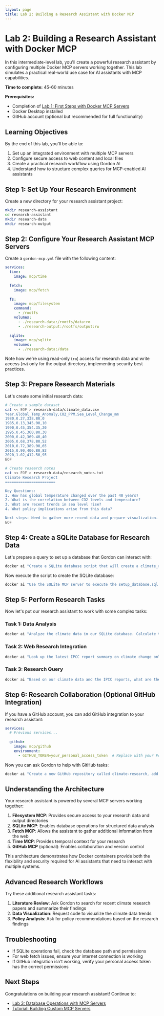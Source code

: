 ```yaml
---
layout: page
title: Lab 2: Building a Research Assistant with Docker MCP
---
```


# Lab 2: Building a Research Assistant with Docker MCP

In this intermediate-level lab, you'll create a powerful research assistant by configuring multiple Docker MCP servers working together. This lab simulates a practical real-world use case for AI assistants with MCP capabilities.

**Time to complete:** 45-60 minutes

**Prerequisites:**
- Completion of [Lab 1: First Steps with Docker MCP Servers](/docs/labs/mcp-101-lab)
- Docker Desktop installed
- GitHub account (optional but recommended for full functionality)

## Learning Objectives

By the end of this lab, you'll be able to:
1. Set up an integrated environment with multiple MCP servers
2. Configure secure access to web content and local files
3. Create a practical research workflow using Gordon AI
4. Understand how to structure complex queries for MCP-enabled AI assistants

## Step 1: Set Up Your Research Environment

Create a new directory for your research assistant project:

```bash
mkdir research-assistant
cd research-assistant
mkdir research-data
mkdir research-output
```

## Step 2: Configure Your Research Assistant MCP Servers

Create a `gordon-mcp.yml` file with the following content:

```yaml
services:
  time:
    image: mcp/time
  
  fetch:
    image: mcp/fetch
  
  fs:
    image: mcp/filesystem
    command:
      - /rootfs
    volumes:
      - ./research-data:/rootfs/data:ro
      - ./research-output:/rootfs/output:rw
  
  sqlite:
    image: mcp/sqlite
    volumes:
      - ./research-data:/data
```

Note how we're using read-only (`ro`) access for research data and write access (`rw`) only for the output directory, implementing security best practices.

## Step 3: Prepare Research Materials

Let's create some initial research data:

```bash
# Create a sample dataset
cat << EOF > research-data/climate_data.csv
Year,Global_Temp_Anomaly,CO2_PPM,Sea_Level_Change_mm
1980,0.27,338.80,0
1985,0.13,345.90,10
1990,0.45,354.35,20
1995,0.45,360.80,30
2000,0.42,369.40,40
2005,0.68,378.80,52
2010,0.72,389.90,65
2015,0.90,400.80,82
2020,1.02,412.50,95
EOF

# Create research notes
cat << EOF > research-data/research_notes.txt
Climate Research Project
=======================

Key Questions:
1. How has global temperature changed over the past 40 years?
2. What is the correlation between CO2 levels and temperature?
3. What are recent trends in sea level rise?
4. What policy implications arise from this data?

Next steps: Need to gather more recent data and prepare visualization.
EOF
```

## Step 4: Create a SQLite Database for Research Data

Let's prepare a query to set up a database that Gordon can interact with:

```bash
docker ai "Create a SQLite database script that will create a climate_research database with a table for the data in research-data/climate_data.csv. Save this script to research-data/setup_database.sql"
```

Now execute the script to create the SQLite database:

```bash
docker ai "Use the SQLite MCP server to execute the setup_database.sql script and create the database. Then confirm the data was loaded correctly by querying and showing the first few rows."
```

## Step 5: Perform Research Tasks

Now let's put our research assistant to work with some complex tasks:

### Task 1: Data Analysis

```bash
docker ai "Analyze the climate data in our SQLite database. Calculate the average temperature increase per decade, the correlation between CO2 and temperature, and the average rate of sea level rise. Create a summary with your findings and save it to output/climate_analysis.md."
```

### Task 2: Web Research Integration

```bash
docker ai "Look up the latest IPCC report summary on climate change online. Compare their findings with our data analysis. Are our trends consistent with their reports? Create a comparison document in output/ipcc_comparison.md."
```

### Task 3: Research Query

```bash
docker ai "Based on our climate data and the IPCC reports, what are the projected sea level rises by 2050 if current trends continue? Create a brief report with your analysis and save it to output/sea_level_projection.md."
```

## Step 6: Research Collaboration (Optional GitHub Integration)

If you have a GitHub account, you can add GitHub integration to your research assistant:

```yaml
services:
  # Previous services...
  
  github:
    image: mcp/github
    environment:
      - GITHUB_TOKEN=your_personal_access_token  # Replace with your PAT
```

Now you can ask Gordon to help with GitHub tasks:

```bash
docker ai "Create a new GitHub repository called climate-research, add all our research output files to it, and commit them with appropriate commit messages."
```

## Understanding the Architecture

Your research assistant is powered by several MCP servers working together:

1. **Filesystem MCP**: Provides secure access to your research data and output directories
2. **SQLite MCP**: Enables database operations for structured data analysis
3. **Fetch MCP**: Allows the assistant to gather additional information from the web
4. **Time MCP**: Provides temporal context for your research
5. **GitHub MCP** (optional): Enables collaboration and version control

This architecture demonstrates how Docker containers provide both the flexibility and security required for AI assistants that need to interact with multiple systems.

## Advanced Research Workflows

Try these additional research assistant tasks:

1. **Literature Review**: Ask Gordon to search for recent climate research papers and summarize their findings
2. **Data Visualization**: Request code to visualize the climate data trends
3. **Policy Analysis**: Ask for policy recommendations based on the research findings

## Troubleshooting

- If SQLite operations fail, check the database path and permissions
- For web fetch issues, ensure your internet connection is working
- If GitHub integration isn't working, verify your personal access token has the correct permissions

## Next Steps

Congratulations on building your research assistant! Continue to:

- [Lab 3: Database Operations with MCP Servers](/docs/labs/database-operations-lab)
- [Tutorial: Building Custom MCP Servers](/docs/tutorials/custom-mcp-server)
